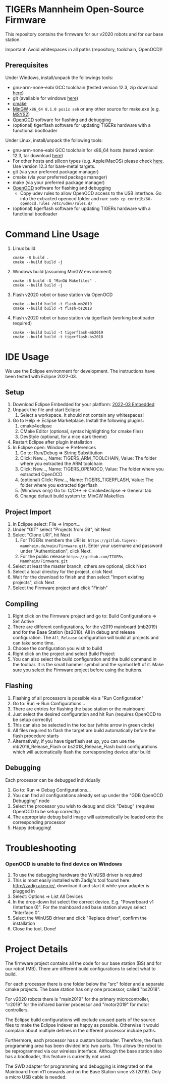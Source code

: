 # TIGERs Mannheim Open-Source Firmware
This repository contains the firmware for our v2020 robots and for our base station.

Important: Avoid whitespaces in all paths (repository, toolchain, OpenOCD)!

## Prerequisites

Under Windows, install/unpack the followings tools:
* gnu-arm-none-eabi GCC toolchain (tested version 12.3, zip download [here](https://developer.arm.com/-/media/Files/downloads/gnu/12.3.rel1/binrel/arm-gnu-toolchain-12.3.rel1-mingw-w64-i686-arm-none-eabi.zip?rev=e6948d78806d4815912a858a6f6a85f6&hash=B20A83F31B9938D5EF819B14924A67E3))
* git (available for windows [here](https://gitforwindows.org/))
* [cmake](https://cmake.org)
* [MinGW](http://sourceforge.net/projects/mingw-w64/files/Toolchains%20targetting%20Win32/Personal%20Builds/mingw-builds/installer/mingw-w64-install.exe/download) `x86_64 8.1.0 posix seh` or any other source for make.exe (e.g. [MSYS2](https://www.msys2.org/))
* [OpenOCD](https://github.com/xpack-dev-tools/openocd-xpack/releases/download/v0.12.0-2/xpack-openocd-0.12.0-2-win32-x64.zip) software for flashing and debugging
* (optional) tigerflash software for updating TIGERs hardware with a functional bootloader

Under Linux, install/unpack the following tools:
* gnu-arm-none-eabi GCC toolchain for x86_64 hosts (tested version 12.3, tar download [here](https://developer.arm.com/-/media/Files/downloads/gnu/12.3.rel1/binrel/arm-gnu-toolchain-12.3.rel1-x86_64-arm-none-eabi.tar.xz?rev=dccb66bb394240a98b87f0f24e70e87d&hash=B788763BE143D9396B59AA91DBA056B6))
* For other hosts and silicon types (e.g. Apple/MacOS) please check [here](https://developer.arm.com/downloads/-/arm-gnu-toolchain-downloads#panel2a). Use version 12.3 for bare-metal targets.
* git (via your preferred package manager)
* cmake (via your preferred package manager)
* make (via your preferred package manager)
* [OpenOCD](https://github.com/xpack-dev-tools/openocd-xpack/releases/download/v0.12.0-2/xpack-openocd-0.12.0-2-linux-x64.tar.gz) software for flashing and debugging
    * Copy udev rules to allow OpenOCD access to the USB interface. Go into the extracted openocd folder and run: `sudo cp contrib/60-openocd.rules /etc/udev/rules.d/`
* (optional) tigerflash software for updating TIGERs hardware with a functional bootloader

# Command Line Usage

1. Linux build
   ```
   cmake -B build .
   cmake --build build -j
   ```
1. Windows build (assuming MinGW environment)
   ```
   cmake -B build -G "MinGW Makefiles" .
   cmake --build build -j
   ```
1. Flash v2020 robot or base station via OpenOCD
   ```
   cmake --build build -t flash-mb2019
   cmake --build build -t flash-bs2018
   ```
1. Flash v2020 robot or base station via tigerflash (working bootloader required)
   ```
   cmake --build build -t tigerflash-mb2019
   cmake --build build -t tigerflash-bs2018
   ```

# IDE Usage
We use the Eclipse environment for development. The instructions have been tested with Eclipse 2022-03.

## Setup

1. Download Eclipse Embedded for your platform: [2022-03 Embedded](https://www.eclipse.org/downloads/packages/release/2022-03/r/eclipse-ide-embedded-cc-developers)
1. Unpack the file and start Eclipse
    1. Select a workspace. It should not contain any whitespaces!
1. Go to Help => Eclipse Marketplace. Install the following plugins:
    1. cmake4eclipse
    1. CMake Editor (optional, syntax highlighting for cmake files)
    1. DevStyle (optional, for a nice dark theme)
1. Restart Eclipse after plugin installation
1. In Eclipse open: Window => Preferences
    1. Go to: Run/Debug => String Substitution
    1. Click: New..., Name: TIGERS_ARM_TOOLCHAIN, Value: The folder where you extracted the ARM toolchain
    1. Click: New..., Name: TIGERS_OPENOCD, Value: The folder where you extracted OpenOCD
    1. (optional) Click: New..., Name: TIGERS_TIGERFLASH, Value: The folder where you extracted tigerflash
    1. (Windows only) Go to: C/C++ => Cmake4eclipse => General tab
    1. Change default build system to: MinGW Makefiles
    
## Project Import

1. In Eclipse select: File => Import...
1. Under "GIT" select "Projects from Git", hit Next
1. Select "Clone URI", hit Next
    1. For TIGERs members the URI is: `https://gitlab.tigers-mannheim.de/main/Firmware.git`. Enter your username and password under "Authentication", click Next.
    1. For the public release `https://github.com/TIGERs-Mannheim/Firmware.git`
1. Select at least the master branch, others are optional, click Next
1. Select a local directoy for the project, click Next
1. Wait for the download to finish and then select "Import existing projects", click Next
1. Select the Firmware project and click "Finish"

## Compiling
1. Right click on the Firmware project and go to: Build Configurations => Set Active
1. There are different configurations, for the v2019 mainboard (mb2019) and for the Base Station (bs2018). All in debug and release configuration. The `All_Release` configuration will build all projects and can take some time.
1. Choose the configuration you wish to build
1. Right click on the project and select Build Project
1. You can also select the build configuration and the build command in the toolbar. It is the small hammer symbol and the symbol left of it. Make sure you select the Firmware project before using the buttons.

## Flashing
1. Flashing of all processors is possible via a "Run Configuration"
1. Go to: Run => Run Configurations...
1. There are entries for flashing the base station or the mainboard
1. Just select the desired configuration and hit Run (requires OpenOCD to be setup correctly)
1. This can also be selected in the toolbar (white arrow in green circle)
1. All files required to flash the target are build automatically before the flash procedure starts
1. Alternatively, if you have tigerflash set up, you can use the mb2019_Release_Flash or bs2018_Release_Flash build configurations which will automatically flash the corresponding device after build

## Debugging
Each processor can be debugged individually
1. Go to: Run => Debug Configurations...
1. You can find all configurations already set up under the "GDB OpenOCD Debugging" node
1. Select the processor you wish to debug and click "Debug" (requires OpenOCD to be setup correctly)
1. The appropriate debug build image will automatically be loaded onto the corresponding processor
1. Happy debugging!

# Troubleshooting

### OpenOCD is unable to find device on Windows

1. To use the debugging hardware the WinUSB driver is required
1. This is most easily installed with Zadig's tool found here: http://zadig.akeo.ie/, download it and start it while your adapter is plugged in
1. Select: Options => List All Devices
1. In the drop-down list select the correct device. E.g. "Powerboard v1 (Interface 0)". For the mainboard and base station always select "Interface 0".
1. Select the WinUSB driver and click "Replace driver", confirm the installation
1. Close the tool, Done!

# Project Details

The firmware project contains all the code for our base station (BS) and for our robot (MB). There are different build configurations to select what to build. 

For each processor there is one folder below the "src" folder and a separate cmake projects. The base station has only one processor, called "bs2018".

For v2020 robots there is "main2019" for the primary microcontroller, "ir2019" for the infrared barrier processor and "motor2019" for motor controllers.

The Eclipse build configurations will exclude unused parts of the source files to make the Eclipse Indexer as happy as possible. Otherwise it would complain about multiple defines in the different processor include paths.

Furthermore, each processor has a custom bootloader. Therefore, the flash programming area has been divided into two parts. This allows the robot to be reprogrammed via our wireless interface. Although the base station also has a bootloader, this feature is currently not used.

The SWD adapter for programming and debugging is integrated on the Mainboard from v11 onwards and on the Base Station since v3 (2018). Only a micro USB cable is needed.
